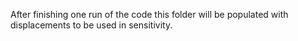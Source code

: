 After finishing one run of the code this folder will be populated with displacements to be used in sensitivity.